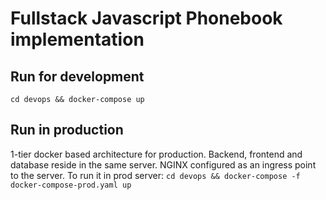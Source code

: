 # Fullstack Javascript Phonebook implementation

## Run for development
`cd devops && docker-compose up`

## Run in production
1-tier docker based architecture for production. Backend, frontend and database reside in the same server. NGINX configured as an ingress point to the server.
To run it in prod server: `cd devops && docker-compose -f docker-compose-prod.yaml up` 